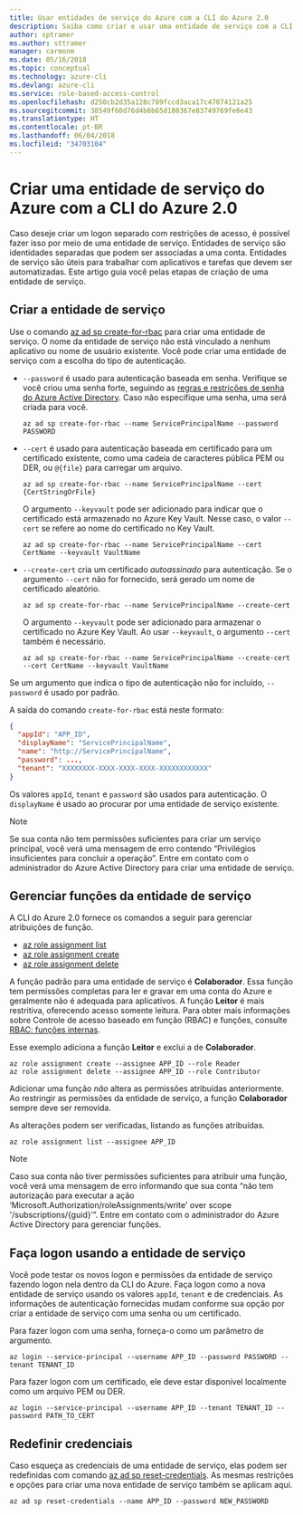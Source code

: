 ```yaml
---
title: Usar entidades de serviço do Azure com a CLI do Azure 2.0
description: Saiba como criar e usar uma entidade de serviço com a CLI do Azure 2.0.
author: sptramer
ms.author: sttramer
manager: carmonm
ms.date: 05/16/2018
ms.topic: conceptual
ms.technology: azure-cli
ms.devlang: azure-cli
ms.service: role-based-access-control
ms.openlocfilehash: d250cb2d35a128c789fccd3aca17c47074121a25
ms.sourcegitcommit: 38549f60d76d4b6b65d180367e83749769fe6e43
ms.translationtype: HT
ms.contentlocale: pt-BR
ms.lasthandoff: 06/04/2018
ms.locfileid: "34703104"
---
```

# <a name="create-an-azure-service-principal-with-azure-cli-20"></a>Criar uma entidade de serviço do Azure com a CLI do Azure 2.0

Caso deseje criar um logon separado com restrições de acesso, é possível fazer isso por meio de uma entidade de serviço. Entidades de serviço são identidades separadas que podem ser associadas a uma conta. Entidades de serviço são úteis para trabalhar com aplicativos e tarefas que devem ser automatizadas. Este artigo guia você pelas etapas de criação de uma entidade de serviço.

## <a name="create-the-service-principal"></a>Criar a entidade de serviço

Use o comando [az ad sp create-for-rbac](/cli/azure/ad/sp#az-ad-sp-create-for-rbac) para criar uma entidade de serviço. O nome da entidade de serviço não está vinculado a nenhum aplicativo ou nome de usuário existente. Você pode criar uma entidade de serviço com a escolha do tipo de autenticação.

* `--password` é usado para autenticação baseada em senha. Verifique se você criou uma senha forte, seguindo as [regras e restrições de senha do Azure Active Directory](/azure/active-directory/active-directory-passwords-policy). Caso não especifique uma senha, uma será criada para você.

  ```azurecli-interactive
  az ad sp create-for-rbac --name ServicePrincipalName --password PASSWORD
  ```

* `--cert` é usado para autenticação baseada em certificado para um certificado existente, como uma cadeia de caracteres pública PEM ou DER, ou `@{file}` para carregar um arquivo.

  ```azurecli-interactive
  az ad sp create-for-rbac --name ServicePrincipalName --cert {CertStringOrFile} 
  ```

  O argumento `--keyvault` pode ser adicionado para indicar que o certificado está armazenado no Azure Key Vault. Nesse caso, o valor `--cert` se refere ao nome do certificado no Key Vault.

  ```azurecli-interactive
  az ad sp create-for-rbac --name ServicePrincipalName --cert CertName --keyvault VaultName
  ```

* `--create-cert` cria um certificado _autoassinado_ para autenticação. Se o argumento `--cert` não for fornecido, será gerado um nome de certificado aleatório.

  ```azurecli-interactive
  az ad sp create-for-rbac --name ServicePrincipalName --create-cert
  ```

  O argumento `--keyvault` pode ser adicionado para armazenar o certificado no Azure Key Vault. Ao usar `--keyvault`, o argumento `--cert` também é necessário.

  ```azurecli-interactive
  az ad sp create-for-rbac --name ServicePrincipalName --create-cert --cert CertName --keyvault VaultName
  ```

Se um argumento que indica o tipo de autenticação não for incluído, `--password` é usado por padrão.

A saída do comando `create-for-rbac` está neste formato:

```json
{
  "appId": "APP_ID",
  "displayName": "ServicePrincipalName",
  "name": "http://ServicePrincipalName",
  "password": ...,
  "tenant": "XXXXXXXX-XXXX-XXXX-XXXX-XXXXXXXXXXXX"
}
```

Os valores `appId`, `tenant` e `password` são usados para autenticação. O `displayName` é usado ao procurar por uma entidade de serviço existente.

> [!NOTE]
> Se sua conta não tem permissões suficientes para criar um serviço principal, você verá uma mensagem de erro contendo “Privilégios insuficientes para concluir a operação”. Entre em contato com o administrador do Azure Active Directory para criar uma entidade de serviço.

## <a name="manage-service-principal-roles"></a>Gerenciar funções da entidade de serviço 

A CLI do Azure 2.0 fornece os comandos a seguir para gerenciar atribuições de função.

* [az role assignment list](/cli/azure/role/assignment#az-role-assignment-list)
* [az role assignment create](/cli/azure/role/assignment#az-role-assignment-create)
* [az role assignment delete](/cli/azure/role/assignment#az-role-assignment-delete)

A função padrão para uma entidade de serviço é **Colaborador**. Essa função tem permissões completas para ler e gravar em uma conta do Azure e geralmente não é adequada para aplicativos. A função **Leitor** é mais restritiva, oferecendo acesso somente leitura.  Para obter mais informações sobre Controle de acesso baseado em função (RBAC) e funções, consulte [RBAC: funções internas](/azure/active-directory/role-based-access-built-in-roles).

Esse exemplo adiciona a função **Leitor** e exclui a de **Colaborador**.

```azurecli-interactive
az role assignment create --assignee APP_ID --role Reader
az role assignment delete --assignee APP_ID --role Contributor
```

Adicionar uma função _não_ altera as permissões atribuídas anteriormente. Ao restringir as permissões da entidade de serviço, a função __Colaborador__ sempre deve ser removida.

As alterações podem ser verificadas, listando as funções atribuídas.

```azurecli-interactive
az role assignment list --assignee APP_ID
```

> [!NOTE] 
> Caso sua conta não tiver permissões suficientes para atribuir uma função, você verá uma mensagem de erro informando que sua conta “não tem autorização para executar a ação ‘Microsoft.Authorization/roleAssignments/write' over scope '/subscriptions/{guid}’”. Entre em contato com o administrador do Azure Active Directory para gerenciar funções.

## <a name="log-in-using-the-service-principal"></a>Faça logon usando a entidade de serviço

Você pode testar os novos logon e permissões da entidade de serviço fazendo logon nela dentro da CLI do Azure. Faça logon como a nova entidade de serviço usando os valores `appId`, `tenant` e de credenciais. As informações de autenticação fornecidas mudam conforme sua opção por criar a entidade de serviço com uma senha ou um certificado.

Para fazer logon com uma senha, forneça-o como um parâmetro de argumento.

```azurecli-interactive
az login --service-principal --username APP_ID --password PASSWORD --tenant TENANT_ID
```

Para fazer logon com um certificado, ele deve estar disponível localmente como um arquivo PEM ou DER.

```azurecli-interactive
az login --service-principal --username APP_ID --tenant TENANT_ID --password PATH_TO_CERT
```

## <a name="reset-credentials"></a>Redefinir credenciais

Caso esqueça as credenciais de uma entidade de serviço, elas podem ser redefinidas com comando [az ad sp reset-credentials](https://docs.microsoft.com/en-us/cli/azure/ad/sp#az-ad-sp-reset-credentials). As mesmas restrições e opções para criar uma nova entidade de serviço também se aplicam aqui.

```azurecli-interactive
az ad sp reset-credentials --name APP_ID --password NEW_PASSWORD
```
